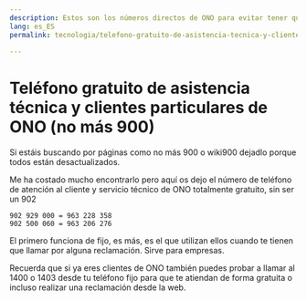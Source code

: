 ```yaml
---
description: Estos son los números directos de ONO para evitar tener que utilizar un 900
lang: es_ES
permalink: tecnologia/telefono-gratuito-de-asistencia-tecnica-y-clientes-particulares-de-ono-no-mas-900
  
---
```


# Teléfono gratuito de asistencia técnica y clientes particulares de ONO (no más 900)

Si estáis buscando por páginas como no más 900 o wiki900 dejadlo porque todos están desactualizados.  
  
Me ha costado mucho encontrarlo pero aquí os dejo el número de teléfono de atención al cliente y servicio técnico de ONO totalmente gratuito, sin ser un 902  
  
  

    902 929 000 = 963 228 358
    902 500 060 = 963 206 276  

  
El primero funciona de fijo, es más, es el que utilizan ellos cuando te tienen que llamar por alguna reclamación. Sirve para empresas.  
  
Recuerda que si ya eres clientes de ONO también puedes probar a llamar al 1400 o 1403 desde tu teléfono fijo para que te atiendan de forma gratuita o incluso realizar una reclamación desde la web.
<!--stackedit_data:
eyJoaXN0b3J5IjpbMTgyODc1OTg0XX0=
-->